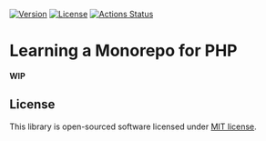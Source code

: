 [![Version](https://img.shields.io/packagist/v/feryardiant/learn-monorepo-php?style=flat-square)](https://packagist.org/packages/feryardiant/learn-monorepo-php)
[![License](https://img.shields.io/github/license/feryardiant/learn-monorepo-php?style=flat-square)](https://github.com/feryardiant/learn-monorepo-php/blob/main/LICENSE)
[![Actions Status](https://img.shields.io/github/actions/workflow/status/feryardiant/learn-monorepo-php/test.yml?branch=main&style=flat-square)](https://github.com/feryardiant/learn-monorepo-php/actions)

# Learning a Monorepo for PHP

**WIP**

## License

This library is open-sourced software licensed under [MIT license](LICENSE).
